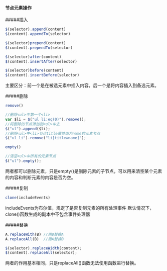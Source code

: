 #### 节点元素操作

#####插入
```js
$(selector).append(content)
$(content).appendTo(selector)

$(selector)prepend(content)
$(content).prependTo(selector)

$(selector)after(content)
$(content).insertAfter(selector)

$(selector)before(content)
$(content).insertBefore(selector)
```
主要区分：前一个是在被选元素中插入内容，后一个是将内容插入到备选元素。

#####删除
```js
remove()

//删除<ul>中第一个<li>
var $li = $("ul li:eq(0)").remove();
//将删除的节点添加到<ul>中去
$("ul").append($li);
//删除<ul>中<li>节点title属性值为name的元素节点
$("ul li").remove("li[title=name]");

empty()

//清空<ul>中所有的元素节点
$("ul").empty();
```
两者都可以删除元素，只是empty()是删除元素的子节点，可以用来清空某个元素的内容和判断元素的内容是否为空。

#####复制
```js
clone(includeEvents)
```
includeEvents为布尔值，规定了是否复制元素的所有处理事件
默认情况下，clone()函数生成的副本中不包含事件处理器

#####替换
```js
A.replaceWith(B) //用B替换A
A.replaceAll(B)  //用A替换B

$(selector).replaceWidth(content);
$(content).replaceAll(selector);
```
两者的作用基本相同，只是replaceAll()函数无法使用函数进行替换。

